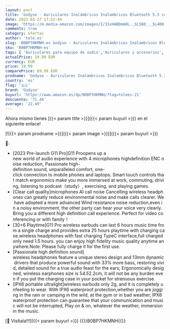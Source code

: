 ```yaml
---
layout: post
title: 'Godyse - Auriculares Inalámbricos Inalambricos Bluetooth 5.3 con 4 Micrófono Cascos Inalambricos 36Hr de Uso Ininterrumpido IPX7 Impermeables Toque Inteligente para iPhone Huawei Xiaomi Samsung'
date: 2023-03-27 17:52:44
image: 'https://m.media-amazon.com/images/I/31vHABDmA0L._SL500_._SL400_.jpg'
comments: true
category: ofertas
author: 'tole.es'
slug: 'B0BP7HKMNH-es Godyse - Auriculares Inalámbricos Inalambricos Bluetooth...'
sku: 'B0BP7HKMNH-es'
tags: [ 'Auriculares para equipo de audio','Auriculares y accesorios','Electrónica','godyse','iphone','🇪🇸', ]
actualPrice: 19.99 EUR
currency: EUR
price: 19.99
comparePrice: 69.99 EUR
prodname: 'Godyse - Auriculares Inalámbricos Inalambricos Bluetooth 5.3 con 4 Micrófono Cascos Inalambricos 36Hr de Uso Ininterrumpido IPX7 Impermeables Toque Inteligente para iPhone Huawei Xiaomi Samsung'
country: 'es'
flag: '🇪🇸'
brand: 'Godyse'
buyurl: 'https://www.amazon.es/dp/B0BP7HKMNH/?tag=tolees-21'
descuento: '71.44'
average: '22.49'
---
```


Ahora mismo tienes [{{< param title >}}]({{< param buyurl >}}) en el siguiente enlace!

[![{{< param prodname >}}]({{< param image >}})]({{< param buyurl >}})

🔎:

- [2023 Pre-launch G11 Pro]G11 Proopens up a  new world of audio experience with 4 microphones highdefinition ENC noise reduction, Passionate high-definition sound, unparalleled comfort, one-click connection to mobile phones and laptops. Smart touch controls that match ergonomics make you more immersed at work, commuting, driving, listening to podcast（study）, exercising, and playing games.
- [Clear call quality]microphones AI call noise Cancelling wireless headphones can greatly reduce environmental noise and make calls clearer. We have adopted a more advanced Wind resistance noise reduction,even in a noisy environment, the other party can hear your voice very clearly. Bring you a different high definition call experience. Perfect for video conferencing or with family！
- [30+6 Playtime]G11 Pro wireless earbuds can last 6 hours music time from a single charge and provides extra 25 hours playtime with charging case.wireless headphones with fast charging TypeC interface,full charged only need 1.5 hours. you can enjoy high fidelity music quality anytime anywhere.Note: Please fully charge it for the first use.
- [Passionate high definition sound] wireless headphones feature a unique stereo design and 13mm dynamic drivers that produce powerful sound with 33% more bass, restoring vivid, detailed sound for a true audio feast for the ears; Ergonomically designed, wireless earphones size is 5*4.5*2.2cm, it will not be any burden even if you put the charging case in your pocket for strenuous exercise.
- [IPX6 portable ultralight]wireless earbuds only 2g, and it is completely unfeeling to wear. With IPX6 waterproof protection,whether you are jogging in the rain or camping in the wild, at the gym or in bad weather, IPX6 waterproof protection can guarantee that your communication and music will not be interrupted, Play on & on, whatever the weather, immersion in the music.

[🛒 Visítala!!!]({{< param buyurl >}})
{{<world>}}B0BP7HKMNH{{</world>}}
